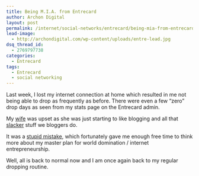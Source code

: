 ```yaml
---
title: Being M.I.A. from Entrecard
author: Archon Digital
layout: post
permalink: /internet/social-networks/entrecard/being-mia-from-entrecard/
lead-image:
  - http://archondigital.com/wp-content/uploads/entre-lead.jpg
dsq_thread_id:
  - 2769797738
categories:
  - Entrecard
tags:
  - Entrecard
  - social networking
---
```

Last week, I lost my internet connection at home which resulted in me not being able to drop as frequently as before. There were even a few &#8220;zero&#8221; drop days as seen from my stats page on the Entrecard admin.

My <a href="http://www.lyricalhub.com" target="_blank">wife</a> was upset as she was just starting to like blogging and all that [slacker][1] stuff we bloggers do.

It was a <a href="http://twitter.com/archondigital/statuses/770305442" target="_blank">stupid mistake</a>, which fortunately gave me enough free time to think more about my master plan for world domination / internet entrepreneurship.

Well, all is back to normal now and I am once again back to my regular dropping routine.

 [1]: http://www.archon-digital.com/2008/03/13/malu-fernandez-is-my-tita/
